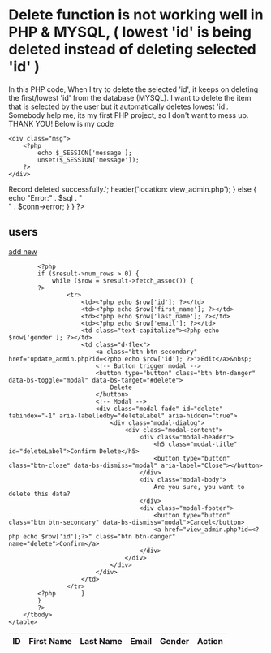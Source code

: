 
# Delete function is not working well in PHP & MYSQL, ( lowest 'id' is being deleted instead of deleting selected 'id' )

In this PHP code, When I try to delete the selected 'id', it keeps on deleting the first/lowest 'id' from the database (MYSQL). I want to delete the item that is selected by the user but it automatically deletes lowest 'id'. Somebody help me, its my first PHP project, so I don't want to mess up. THANK YOU!
Below is my code
<?php if (isset($_SESSION['message'])): ?>
    <div class="msg">
        <?php 
            echo $_SESSION['message']; 
            unset($_SESSION['message']);
        ?>
    </div>
<?php endif ?>

<?php
if (isset($_GET['id'])) {

    $user_id = $_GET['id'];
if ($result == TRUE) {
mysqli_query($conn, "DELETE FROM `user` WHERE id='$_POST[id]'");
$_SESSION['message'] = '<div class="err-msg text-center alert alert-danger mt-3">Record deleted successfully.</div>'; 
header('location: view_admin.php');
} else {

        echo "Error:" . $sql . "<br>" . $conn->error;
    }
}
?>

<div class="justify-content-center mt-5">
    <div class="d-flex justify-content-between">
        <h2 class="text-capitalize">users</h2>
        <a class="btn btn-primary text-capitalize vertical-middle" href="add_admin.php">add new</a>
    </div>
    <table class="table table-hover table-striped">
        <thead>
            <tr>
                <th>ID</th>
                <th>First Name</th>
                <th>Last Name</th>
                <th>Email</th>
                <th>Gender</th>
                <th>Action</th>
            </tr>
        </thead>
        <tbody>

            <?php
            if ($result->num_rows > 0) {
                while ($row = $result->fetch_assoc()) {
            ?>
                    <tr>
                        <td><?php echo $row['id']; ?></td>
                        <td><?php echo $row['first_name']; ?></td>
                        <td><?php echo $row['last_name']; ?></td>
                        <td><?php echo $row['email']; ?></td>
                        <td class="text-capitalize"><?php echo $row['gender']; ?></td>
                        <td class="d-flex">
                            <a class="btn btn-secondary" href="update_admin.php?id=<?php echo $row['id']; ?>">Edit</a>&nbsp;
                            <!-- Button trigger modal -->
                            <button type="button" class="btn btn-danger" data-bs-toggle="modal" data-bs-target="#delete">
                                Delete
                            </button>
                            <!-- Modal -->
                            <div class="modal fade" id="delete" tabindex="-1" aria-labelledby="deleteLabel" aria-hidden="true">
                                <div class="modal-dialog">
                                    <div class="modal-content">
                                        <div class="modal-header">
                                            <h5 class="modal-title" id="deleteLabel">Confirm Delete</h5>
                                            <button type="button" class="btn-close" data-bs-dismiss="modal" aria-label="Close"></button>
                                        </div>
                                        <div class="modal-body">
                                            Are you sure, you want to delete this data?
                                        </div>
                                        <div class="modal-footer">
                                            <button type="button" class="btn btn-secondary" data-bs-dismiss="modal">Cancel</button>
                                            <a href="view_admin.php?id=<?php echo $row['id'];?>" class="btn btn-danger" name="delete">Confirm</a>
                                        </div>
                                    </div>
                                </div>
                            </div>
                        </td>
                    </tr>
            <?php       }
            }
            ?>
        </tbody>
    </table>
</div>
<script>
    var myModal = document.getElementById('myModal')
    var myInput = document.getElementById('myInput')

    // myModal.addEventListener('shown.bs.modal', function() {
    //     myInput.focus()
    // })
</script>


        